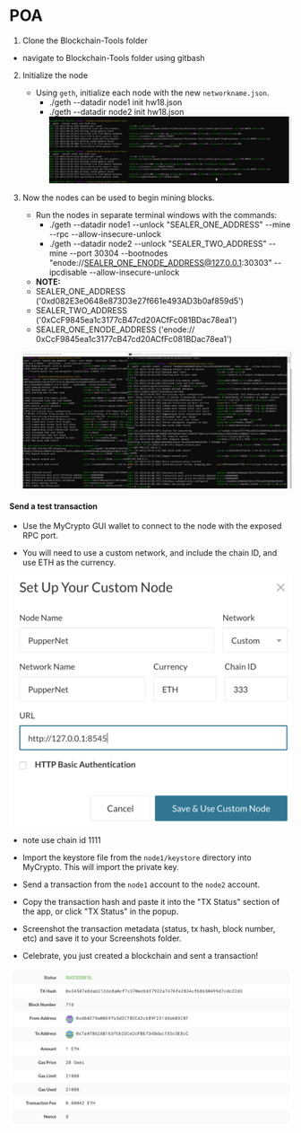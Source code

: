 # POA


1. Clone the Blockchain-Tools folder
  * navigate to Blockchain-Tools folder using gitbash 

 2. Initialize the node    
    * Using `geth`, initialize each node with the new `networkname.json`.
        * ./geth --datadir node1 init hw18.json
        * ./geth --datadir node2 init hw18.json
 ![](./img/3_init.jpg)


3. Now the nodes can be used to begin mining blocks.

    * Run the nodes in separate terminal windows with the commands:
        *  ./geth --datadir node1 --unlock "SEALER_ONE_ADDRESS" --mine --rpc --allow-insecure-unlock
        *  ./geth --datadir node2 --unlock "SEALER_TWO_ADDRESS" --mine --port 30304 --bootnodes "enode://SEALER_ONE_ENODE_ADDRESS@127.0.0.1:30303" --ipcdisable --allow-insecure-unlock
    * **NOTE:** 
    - SEALER_ONE_ADDRESS ('0xd082E3e0648e873D3e27f661e493AD3b0af859d5')
    - SEALER_TWO_ADDRESS ('0xCcF9845ea1c3177cB47cd20ACfFc081BDac78ea1')
    - SEALER_ONE_ENODE_ADDRESS ('enode:// 0xCcF9845ea1c3177cB47cd20ACfFc081BDac78ea1')
   
   ![begin mining](./img/6.jpg)

#### Send a test transaction

* Use the MyCrypto GUI wallet to connect to the node with the exposed RPC port.

* You will need to use a custom network, and include the chain ID, and use ETH as the currency.

![custom-node](Images/custom-node.png)

- note use chain id 1111

* Import the keystore file from the `node1/keystore` directory into MyCrypto. This will import the private key.

* Send a transaction from the `node1` account to the `node2` account.

* Copy the transaction hash and paste it into the "TX Status" section of the app, or click "TX Status" in the popup.

* Screenshot the transaction metadata (status, tx hash, block number, etc) and save it to your Screenshots folder.

* Celebrate, you just created a blockchain and sent a transaction!

![transaction-success](Images/transaction-success.png)

